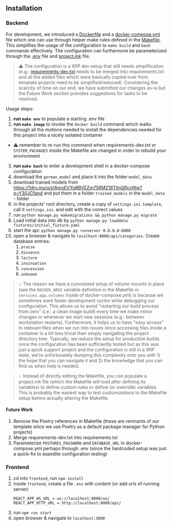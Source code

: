 ## Installation

### Backend

For development, we introduced a [Dockerfile](/Dockerfile) and a [docker-compose.yml](/docker-compose.yml) file which one can use through helper make rules defined in the [Makefile](/Makefile). This simplifies the usage of the configuration to `make build` and `bash` commands effectively. The configuration can furthermore be parameterized through the [.env](/.env) file and [project.mk](/project.mk) file.

> ⚠️ The configuration is a WIP dev setup that still needs simplification (e.g.: [requirements-dev.txt](/requirements-dev.txt) needs to be merged into requirements.txt and all the added files which were basically copied over from template projects need to be simplified/reduced). Considering the scarcity of time on our end, we have submitted our changes as-is but the Future Work section provides suggestions for tasks to be resolved.

Usage steps:
1. **run `make env`** to populate a starting .env file
2. **run `make image`** to invoke the `docker build` command which walks through all the motions needed to install the dependencies needed for this project into a nicely isolated container
  - ⚠️ remember to re-run this command when requirements-dev.txt or `SYSTEM_PACKAGES` inside the Makefile are changed in order to rebuild your environment
3. **run `make bash`** to enter a development shell in a docker-compose configuration
  1. download the `german_model` and place it into the folder `model_data`
  2. download trained models from https://1drv.ms/u/s!AmoEVYq8BVEZm75RMZ18TllnQRcxWw?e=Y30JCfand and put them in a folder `trained_models` in the `model_data` - folder
  3. in the projects' root directory, create a copy of `settings.ini.template`, call it `settings.ini`. and edit with the correct values
  4. run `python manage.py makemigrations && python manage.py migrate`
  5. Load initial data into db by `python manage.py loaddata fixtures/initial_fixture.yaml `
  5. start the api: `python manage.py runserver 0.0.0.0:8000`
  6. open a browser & navigate to `localhost:8000/api/categories`. Create database entries:
     1. `praise`
     2. `dissence`
     3. `lecture`
     4. `insinuation`
     5. `concession`
     6. `unknown`

> 💡 The reason we have a convoluted setup of volume mounts in place (see the `DOCKER_ARGS` variable definition in the Makefile or `services.app.volumes` inside of docker-compose.yml) is because we sometimes want faster development cycles while debugging our configuration. This allows us to avoid "restarting our build process from zero" (i.e.: a clean image build) every time we make minor changes or whenever we start new sessions (e.g.: between workstation restarts). Furthermore, it helps us to have "easy access" to relevant files when we run into issues since accessing files inside a container is a bit less trivial than simply navigating the project directory tree. Typically, we reduce the setup for production builds once the configuration has been sufficiently tested but as this was just a quick support project and the configuration is still in a WIP state, we're unfortunately dumping this complexity onto you with 1) the hope that you can navigate it and 2) the knowledge that you can find us when help is needed.

> 💡 Instead of directly editing the Makefile, you can populate a project.mk file (which the Makefile will load after defining its variables) to define custom rules or define (or override) variables. This is probably the easiest way to test customizations to the Makefile setup before actually altering the Makefile.

#### Future Work

1. Remove the Poetry references in Makefile (these are remnants of our template since we use Poetry as a default package manager for Python projects)
1. Merge requirements-dev.txt into requirements.txt
1. Parameterize `POSTGRES_PASSWORD` and `DATABASE_URL` in docker-compose.yml perhaps through .env (since the hardcoded setup was just a quick-fix to expedite configuration testing)

### Frontend
1. cd into `frontend`, run `npm install`
2. inside `frontend`, create a file `.env` with content (or add urls of running server)
   ```
   REACT_APP_WS_URL = ws://localhost:8000/ws/
   REACT_APP_HTTP_URL = http://localhost:8000/api/
   ```
3. run `npm run start`
4. open browser & navigate to `localhost:3000`